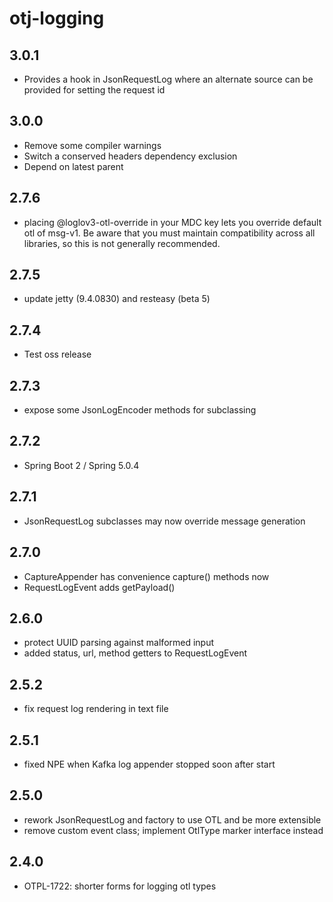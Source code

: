 otj-logging
===========

3.0.1
-----
* Provides a hook in JsonRequestLog where an alternate source can be provided for setting the request id

3.0.0
-----
* Remove some compiler warnings
* Switch a conserved headers dependency exclusion
* Depend on latest parent

2.7.6
----
* placing @loglov3-otl-override in your MDC key lets you override default otl of msg-v1.
Be aware that you must maintain compatibility across all libraries, so this is not generally recommended.

2.7.5
-----
* update jetty (9.4.0830) and resteasy (beta 5)

2.7.4
-----
* Test oss release

2.7.3
-----
* expose some JsonLogEncoder methods for subclassing

2.7.2
-----
* Spring Boot 2 / Spring 5.0.4

2.7.1
-----

* JsonRequestLog subclasses may now override message generation

2.7.0
-----

* CaptureAppender has convenience capture() methods now
* RequestLogEvent adds getPayload()

2.6.0
-----

* protect UUID parsing against malformed input
* added status, url, method getters to RequestLogEvent

2.5.2
-----

* fix request log rendering in text file

2.5.1
-----

* fixed NPE when Kafka log appender stopped soon after start

2.5.0
-----

* rework JsonRequestLog and factory to use OTL and be more extensible
* remove custom event class; implement OtlType marker interface instead

2.4.0
-----

* OTPL-1722: shorter forms for logging otl types
